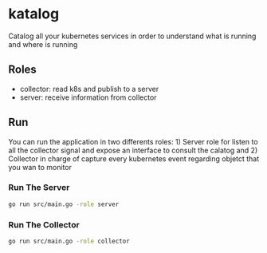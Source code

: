 # katalog

Catalog all your kubernetes services in order to understand what is running and where is running

## Roles

* collector: read k8s and publish to a server
* server: receive information from collector

## Run

You can run the application in two differents roles: 1) Server role for listen
to all the collector signal and expose an interface to consult the calatog and
2) Collector in charge of capture every kubernetes event regarding objetct that
you wan to monitor

### Run The Server

```bash
go run src/main.go -role server
```

### Run The Collector

```bash
go run src/main.go -role collector
```
